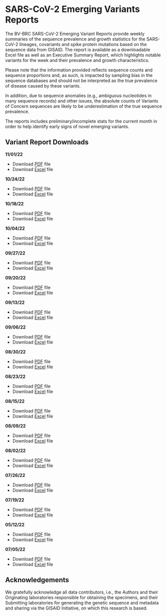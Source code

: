 # SARS-CoV-2 Emerging Variants Reports

The BV-BRC SARS-CoV-2 Emerging Variant Reports provide weekly summaries of the sequence prevalence and growth statistics for the SARS-CoV-2 lineages, covariants and spike protein mutations based on the sequence data from GISAID. The report is available as a downloadable Excel file as well as an Executive Summary Report, which highlights notable variants for the week and their prevalence and growth characteristics. 
 
Please note  that the information provided reflects sequence counts and sequence proportions and, as such, is impacted by sampling bias in the sequence databases and should not be interpreted as the true prevalence of disease caused by these variants.
 
In addition, due to sequence anomalies (e.g., ambiguous nucleotides in many sequence records) and other issues, the absolute counts of Variants of Concern sequences are likely to be underestimation of the true sequence prevalence. 
 
The reports includes preliminary/incomplete stats for the current month in order to help identify early signs of novel emerging variants.

## Variant Report Downloads

**11/01/22**
- Download [PDF](../_static/files/sars_cov_2_emerging_variants_reports/pdf/BV-BRC-SARS-CoV-2-Emerging-Variant-Report-20221101.pdf) file
- Download [Excel](../_static/files/sars_cov_2_emerging_variants_reports/excel/BV-BRC-SARS-CoV-2-Emerging-Variant-Report-20221101.xlsx) file

**10/24/22**
- Download [PDF](../_static/files/sars_cov_2_emerging_variants_reports/pdf/BV-BRC-SARS-CoV-2-Emerging-Variant-Report-20221024.pdf) file
- Download [Excel](../_static/files/sars_cov_2_emerging_variants_reports/excel/BV-BRC-SARS-CoV-2-Emerging-Variant-Report-20221024.xlsx) file

**10/18/22**
- Download [PDF](../_static/files/sars_cov_2_emerging_variants_reports/pdf/BV-BRC-SARS-CoV-2-Emerging-Variant-Report-20221018.pdf) file
- Download [Excel](../_static/files/sars_cov_2_emerging_variants_reports/excel/BV-BRC-SARS-CoV-2-Emerging-Variant-Report-20221018.xlsx) file

**10/04/22**
- Download [PDF](../_static/files/sars_cov_2_emerging_variants_reports/pdf/BV-BRC-SARS-CoV-2-Emerging-Variant-Report-20221004.pdf) file
- Download [Excel](../_static/files/sars_cov_2_emerging_variants_reports/excel/BV-BRC-SARS-CoV-2-Emerging-Variant-Report-20221004.xlsx) file

**09/27/22**
- Download [PDF](../_static/files/sars_cov_2_emerging_variants_reports/pdf/BV-BRC-SARS-CoV-2-Emerging-Variant-Report-20220927.pdf) file
- Download [Excel](../_static/files/sars_cov_2_emerging_variants_reports/excel/BV-BRC-SARS-CoV-2-Emerging-Variant-Report-20220927.xlsx) file

**09/20/22**
- Download [PDF](../_static/files/sars_cov_2_emerging_variants_reports/pdf/BV-BRC-SARS-CoV-2-Emerging-Variant-Report-20220920.pdf) file
- Download [Excel](../_static/files/sars_cov_2_emerging_variants_reports/excel/BV-BRC-SARS-CoV-2-Emerging-Variant-Report-20220920.xlsx) file

**09/13/22**
- Download [PDF](../_static/files/sars_cov_2_emerging_variants_reports/pdf/BV-BRC-SARS-CoV-2-Emerging-Variant-Report-20220913.pdf) file
- Download [Excel](../_static/files/sars_cov_2_emerging_variants_reports/excel/BV-BRC-SARS-CoV-2-Emerging-Variant-Report-20220913.xlsx) file

**09/06/22**
- Download [PDF](../_static/files/sars_cov_2_emerging_variants_reports/pdf/BV-BRC-SARS-CoV-2-Emerging-Variant-Report-20220906.pdf) file
- Download [Excel](../_static/files/sars_cov_2_emerging_variants_reports/excel/BV-BRC-SARS-CoV-2-Emerging-Variant-Report-20220906.xlsx) file

**08/30/22**
- Download [PDF](../_static/files/sars_cov_2_emerging_variants_reports/pdf/BV-BRC-SARS-CoV-2-Emerging-Variant-Report-20220830.pdf) file
- Download [Excel](../_static/files/sars_cov_2_emerging_variants_reports/excel/BV-BRC-SARS-CoV-2-Emerging-Variant-Report-20220830.xlsx) file

**08/23/22**
- Download [PDF](../_static/files/sars_cov_2_emerging_variants_reports/pdf/BV-BRC-SARS-CoV-2-Emerging-Variant-Report-20220823.pdf) file
- Download [Excel](../_static/files/sars_cov_2_emerging_variants_reports/excel/BV-BRC-SARS-CoV-2-Emerging-Variant-Report-20220823.xlsx) file

**08/15/22**
- Download [PDF](../_static/files/sars_cov_2_emerging_variants_reports/pdf/BV-BRC-SARS-CoV-2-Emerging-Variant-Report-20220815.pdf) file
- Download [Excel](../_static/files/sars_cov_2_emerging_variants_reports/excel/BV-BRC-SARS-CoV-2-Emerging-Variant-Report-20220815.xlsx) file

**08/09/22**
- Download [PDF](../_static/files/sars_cov_2_emerging_variants_reports/pdf/BV-BRC-SARS-CoV-2-Emerging-Variant-Report-20220809.pdf) file
- Download [Excel](../_static/files/sars_cov_2_emerging_variants_reports/excel/BV-BRC-SARS-CoV-2-Emerging-Variant-Report-20220809.xlsx) file

**08/02/22**
- Download [PDF](../_static/files/sars_cov_2_emerging_variants_reports/pdf/BV-BRC-SARS-CoV-2-Emerging-Variant-Report-20220802.pdf) file
- Download [Excel](../_static/files/sars_cov_2_emerging_variants_reports/excel/BV-BRC-SARS-CoV-2-Emerging-Variant-Report-20220802.xlsx) file

**07/26/22**
- Download [PDF](../_static/files/sars_cov_2_emerging_variants_reports/pdf/BV-BRC-SARS-CoV-2-Emerging-Variant-Report-20220726.pdf) file
- Download [Excel](../_static/files/sars_cov_2_emerging_variants_reports/excel/BV-BRC-SARS-CoV-2-Emerging-Variant-Report-20220726.xlsx) file

**07/19/22**
- Download [PDF](../_static/files/sars_cov_2_emerging_variants_reports/pdf/BV-BRC-SARS-CoV-2-Emerging-Variant-Report-20220719.pdf) file
- Download [Excel](../_static/files/sars_cov_2_emerging_variants_reports/excel/BV-BRC-SARS-CoV-2-Emerging-Variant-Report-20220719.xlsx) file

**05/12/22**
- Download [PDF](../_static/files/sars_cov_2_emerging_variants_reports/pdf/BV-BRC-SARS-CoV-2-Emerging-Variant-Report-20220712.pdf) file
- Download [Excel](../_static/files/sars_cov_2_emerging_variants_reports/excel/BV-BRC-SARS-CoV-2-Emerging-Variant-Report-20220712.xlsx) file

**07/05/22**
- Download [PDF](../_static/files/sars_cov_2_emerging_variants_reports/pdf/BV-BRC-SARS-CoV-2-Emerging-Variant-Report-20220705.pdf) file
- Download [Excel](../_static/files/sars_cov_2_emerging_variants_reports/excel/BV-BRC-SARS-CoV-2-Emerging-Variant-Report-20220705.xlsx) file



## Acknowledgements

We gratefully acknowledge all data contributors, i.e., the Authors and their Originating laboratories 
responsible for obtaining the specimens, and their Submitting laboratories for generating the genetic 
sequence and metadata and sharing via the GISAID Initiative, on which this research is based.